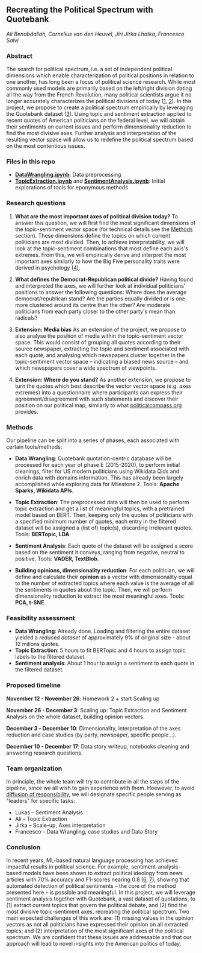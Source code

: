 ## Recreating the Political Spectrum with Quotebank
<i style="text-align: center;"> Ali Benabdallah, Cornelius van den Heuvel, Jiri Jirka Lhotka, Francesco Salvi</i>

### Abstract
The search for political spectrum, i.e. a set of independent political dimensions which enable characterization of political positions in relation to one another, has long been a focus of political science research. While most commonly used models are primarily based on the left/right division dating all the way from the French Revolution, many political scientists argue it no longer accurately characterizes the political divisions of today ([1](https://www.perlego.com/book/532600/beyond-liberal-and-conservative-reassessing-the-political-spectrum-pdf), [2](https://ideas.repec.org/p/osf/socarx/tr8g5.html)). In this project, we propose to create a political spectrum empirically by leveraging the Quotebank dataset ([3](https://dl.acm.org/doi/10.1145/3437963.3441760)). Using topic and sentiment extraction applied to recent quotes of American politicians on the federal level, we will obtain their sentiments on current issues and perform dimensionality reduction to find the most divisive axes. Further analysis and interpretation of the resulting vector space will allow us to redefine the political spectrum based on the most contentious issues.  


### Files in this repo

- **[DataWrangling.ipynb](DataWrangling.ipynb)**: Data preprocessing
- **[TopicExtraction.ipynb](TopicExtraction.ipynb)** and **[SentimentAnalysis.ipynb](SentimentAnalysis.ipynb)**: Initial explorations of tools for eponymous methods 


### Research questions

1. **What are the most important axes of political division today?**
To answer this question, we will first find the most significant dimensions of the topic-sentiment vector space (for technical details see the [Methods](#Methods) section). These dimensions define the topics on which current politicians are most divided. Then, to achieve interpretability, we will look at the topic-sentiment combinations that most define each axis's extremes. From this, we will empirically derive and interpret the most important axes similarly to how the Big Five personality traits were derived in psychology [(4)](https://dl.acm.org/doi/10.1145/3437963.3441760).

2. **What defines the Democrat-Republican political divide?**
Having found and interpreted the axes, we will further look at individual politicians' positions to answer the following questions: Where does the average democrat/republican stand? Are the parties equally divided or is one more clustered around its centre than the other? Are moderate politicians from each party closer to the other party's mean than radicals?

3. **Extension: Media bias**
As an extension of the project, we propose to also analyse the position of media within the topic-sentiment vector space. This would consist of grouping all quotes according to their source newspaper, extracting the topic and sentiment associated with each quote, and analysing which newspapers cluster together in the topic-sentiment vector space – indicating a biased news source – and which newspapers cover a wide spectrum of viewpoints. 

4. **Extension: Where do you stand?**
As another extension, we propose to turn the quotes which best describe the vector vector space (e.g. axes extremes) into a questionnaire where participants can express their agreement/disagreement with such statements and discover their position on our political map, similarly to what [politicalcompass.org](politicalcompass.org) provides.

### Methods
Our pipeline can be split into a series of phases, each associated with certain tools/methods:

- **Data Wrangling**: Quotebank quotation-centric database will be processed for each year of phase E (2015-2020), to perform initial cleanings, filter for US modern politicians using Wikidata Qids and enrich data with domains information. This has already been largely accomplished while exploring data for Milestone 2. Tools: **Apache Sparks, Wikidata APIs**.

- **Topic Extraction**: The preprocessed data will then be used to perform topic extraction and get a list of meaningful topics, with a pretrained model based on BERT. Then, keeping only the quotes of politicians with a specified minimum number of quotes, each entry in the filtered dataset will be assigned a (list of) topic(s), discarding irrelevant quotes. Tools: **BERTopic, LDA**.

- **Sentiment Analysis**: Each quote of the dataset will be assigned a score based on the sentiment it conveys, ranging from negative, neutral to positive. Tools: **VADER, TextBlob**.

- **Building opinions, dimensionality reduction**: For each politician, we will define and calculate their **opinion** as a vector with dimensionality equal to the number of extracted topics where each value is the average of all the sentiments in quotes about the topic. Then, we will perform dimensionality reduction to extract the most meaningful axes. Tools: **PCA, t-SNE**.

### Feasibility assessment
- **Data Wrangling**: Already done. Loading and filtering the entire dataset yielded a *reduced dataset* of approximately 9% of original size - about 12 milions quotes.
- **Topic Extraction**: 5 hours to fit BERTopic and 4 hours to assign topic labels to the filtered dataset. 
- **Sentiment analysis**: About 1 hour to assign a sentiment to each quote in the filtered dataset.

### Proposed timeline
**November 12 - November 26**: Homework 2 + start Scaling up

**November 26 - December 3**: Scaling up: Topic Extraction and Sentiment Analysis on the whole dataset, building opinion vectors.

**December 3 - December 10**: Dimensionality, interpretation of the axes reduction and case studies (by party, newspaper, specific people...).

**December 10 - December 17**: Data story writeup, notebooks cleaning and answering research questions.

### Team organization
In principle, the whole team will try to contribute in all the steps of the pipeline, since we all wish to gain experience with them. Hoewever, to avoid [diffusion of responsibility](https://en.wikipedia.org/wiki/Diffusion_of_responsibility), we will designate specific people serving as "leaders" for specific tasks:
- Lukas – Sentiment Analysis
- Ali – Topic Extraction
- Jirka – Scale-up, Axes interpretation
- Francesco – Data Wrangling, case studies and Data Story


### Conclusion
In recent years, ML-based natural language processing has achieved impactful results in political science. For example, sentiment-analysis-based models have been shown to extract political ideology from news articles with 70% accuracy and F1-scores nearing 0.8 ([6](https://arxiv.org/abs/1809.03485), [7](https://aclanthology.org/P14-1105/)), showing that automated detection of political sentiments – the core of the method presented here – is possible and meaningful. In this project, we will leverage sentiment analysis together with Quotebank, a vast dataset of quotations, to (1) extract current topics that govern the political debate, and (2) find the most divisive topic-sentiment axes, recreating the political spectrum. Two main expected challenges of this work are: (1) missing values in the opinion vectors as not all politicians have expressed their opinion on all extracted topics; and (2) interpretation of the most significant axes of the political spectrum. We are confident that these issues are addressable and that our approach will lead to novel insights into the American politics of today.
